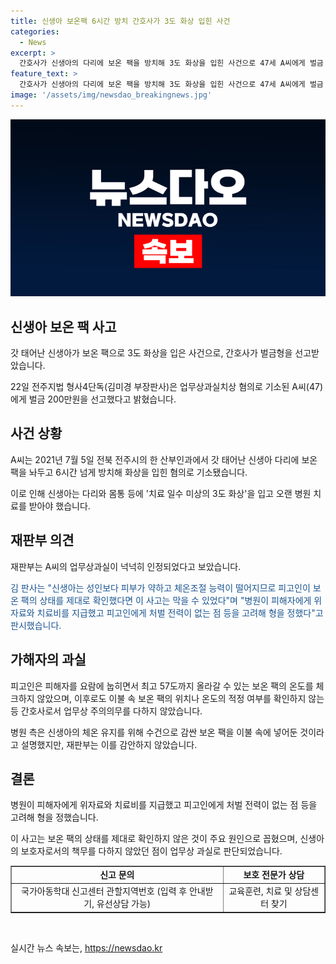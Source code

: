 ```yaml
---
title: 신생아 보온팩 6시간 방치 간호사가 3도 화상 입힌 사건
categories:
  - News
excerpt: >
  간호사가 신생아의 다리에 보온 팩을 방치해 3도 화상을 입힌 사건으로 47세 A씨에게 벌금 200만원이 선고되었다. A씨는 보온 팩의 온도를 체크하지 않고, 신생아의 상태를 확인하지 않았다는 이유로 업무상과실치상 혐의로 기소됐다. 재판부는 피해자가 어린 신생아임을 감안해 A씨의 부주의를 인정하며, 병원이 피해자에게 위자료와 치료비를 지급했다는 점과 A씨의 처벌 전력을 고려해 벌금형을 선고했다.
feature_text: >
  간호사가 신생아의 다리에 보온 팩을 방치해 3도 화상을 입힌 사건으로 47세 A씨에게 벌금 200만원이 선고되었다. A씨는 보온 팩의 온도를 체크하지 않고, 신생아의 상태를 확인하지 않았다는 이유로 업무상과실치상 혐의로 기소됐다. 재판부는 피해자가 어린 신생아임을 감안해 A씨의 부주의를 인정하며, 병원이 피해자에게 위자료와 치료비를 지급했다는 점과 A씨의 처벌 전력을 고려해 벌금형을 선고했다.
image: '/assets/img/newsdao_breakingnews.jpg'
---
```


<p><img src="/assets/img/newsdao_breakingnews.jpg" alt="koreaapp 속보" /></p>

<h2 data-ke-size="size26">신생아 보온 팩 사고</h2>

<p data-ke-size="size16">갓 태어난 신생아가 보온 팩으로 3도 화상을 입은 사건으로, 간호사가 벌금형을 선고받았습니다.</p>

<p data-ke-size="size16">22일 전주지법 형사4단독(김미경 부장판사)은 업무상과실치상 혐의로 기소된 A씨(47)에게 벌금 200만원을 선고했다고 밝혔습니다.</p>

<h2 data-ke-size="size26">사건 상황</h2>

<p data-ke-size="size16">A씨는 2021년 7월 5일 전북 전주시의 한 산부인과에서 갓 태어난 신생아 다리에 보온 팩을 놔두고 6시간 넘게 방치해 화상을 입힌 혐의로 기소됐습니다.</p>

<p data-ke-size="size16">이로 인해 신생아는 다리와 몸통 등에 '치료 일수 미상의 3도 화상'을 입고 오랜 병원 치료를 받아야 했습니다.</p>

<h2 data-ke-size="size26">재판부 의견</h2>

<p data-ke-size="size16">재판부는 A씨의 업무상과실이 넉넉히 인정되었다고 보았습니다.</p>

<p data-ke-size="size16"><span style="color: #1a5490;">김 판사는 "신생아는 성인보다 피부가 약하고 체온조절 능력이 떨어지므로 피고인이 보온 팩의 상태를 제대로 확인했다면 이 사고는 막을 수 있었다"며 "병원이 피해자에게 위자료와 치료비를 지급했고 피고인에게 처벌 전력이 없는 점 등을 고려해 형을 정했다"고 판시했습니다.</span></p>

<h2 data-ke-size="size26">가해자의 과실</h2>

<p data-ke-size="size16">피고인은 피해자를 요람에 눕히면서 최고 57도까지 올라갈 수 있는 보온 팩의 온도를 체크하지 않았으며, 이후로도 이불 속 보온 팩의 위치나 온도의 적정 여부를 확인하지 않는 등 간호사로서 업무상 주의의무를 다하지 않았습니다.</p>

<p data-ke-size="size16">병원 측은 신생아의 체온 유지를 위해 수건으로 감싼 보온 팩을 이불 속에 넣어둔 것이라고 설명했지만, 재판부는 이를 감안하지 않았습니다.</p>

<h2 data-ke-size="size26">결론</h2>

<p data-ke-size="size16">병원이 피해자에게 위자료와 치료비를 지급했고 피고인에게 처벌 전력이 없는 점 등을 고려해 형을 정했습니다.</p>

<p data-ke-size="size16">이 사고는 보온 팩의 상태를 제대로 확인하지 않은 것이 주요 원인으로 꼽혔으며, 신생아의 보호자로서의 책무를 다하지 않았던 점이 업무상 과실로 판단되었습니다.</p>

<table style="width: 100%;" border="1">
<tbody>
<tr>
<td style="text-align: center; height: 17px;"><b>신고 문의</b></td>
<td style="text-align: center; height: 17px;"><b>보호 전문가 상담</b></td>
</tr>
<tr>
<td style="text-align: center;">국가아동학대 신고센터 관할지역번호 (입력 후 안내받기, 유선상담 가능)</td>
<td style="text-align: center;">교육훈련, 치료 및 상담센터 찾기</td>
</tr>
</tbody>
</table>

<p data-ke-size="size16">&nbsp;</p>
실시간 뉴스 속보는, <a href="https://newsdao.kr" rel="dofollow">https://newsdao.kr</a>


